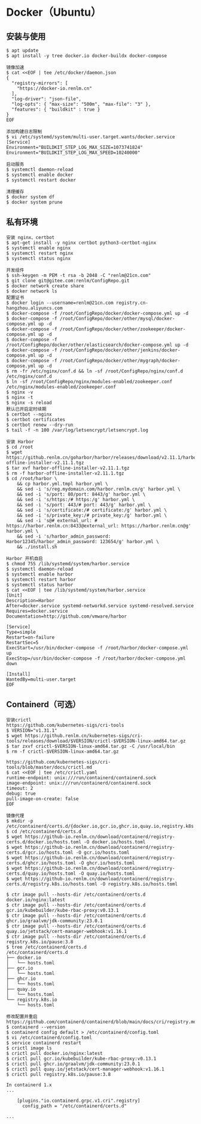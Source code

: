 # Docker（Ubuntu）

## 安装与使用
	$ apt update
	$ apt install -y tree docker.io docker-buildx docker-compose

```
镜像加速
$ cat <<EOF | tee /etc/docker/daemon.json
{
  "registry-mirrors": [ 
    "https://docker-io.renlm.cn"
  ],
  "log-driver": "json-file",
  "log-opts": { "max-size": "500m", "max-file": "3" },
  "features": { "buildkit" : true }
}
EOF
```

```
添加构建日志限制
$ vi /etc/systemd/system/multi-user.target.wants/docker.service
[Service]
Environment="BUILDKIT_STEP_LOG_MAX_SIZE=1073741824"
Environment="BUILDKIT_STEP_LOG_MAX_SPEED=10240000"
```

	启动服务
	$ systemctl daemon-reload
	$ systemctl enable docker
	$ systemctl restart docker
	
	清理缓存
	$ docker system df
	$ docker system prune
	
## 私有环境
	安装 nginx、certbot
	$ apt-get install -y nginx certbot python3-certbot-nginx
	$ systemctl enable nginx
	$ systemctl restart nginx
	$ systemctl status nginx
	
	开发组件
	$ ssh-keygen -m PEM -t rsa -b 2048 -C "renlm@21cn.com"
	$ git clone git@gitee.com:renlm/ConfigRepo.git
	$ docker network create share
	$ docker network ls
	配置证书
	$ docker login --username=renlm@21cn.com registry.cn-hangzhou.aliyuncs.com
	$ docker-compose -f /root/ConfigRepo/docker/docker-compose.yml up -d
	$ docker-compose -f /root/ConfigRepo/docker/other/mysql/docker-compose.yml up -d
	$ docker-compose -f /root/ConfigRepo/docker/other/zookeeper/docker-compose.yml up -d
	$ docker-compose -f /root/ConfigRepo/docker/other/elasticsearch/docker-compose.yml up -d
	$ docker-compose -f /root/ConfigRepo/docker/other/jenkins/docker-compose.yml up -d
	$ docker-compose -f /root/ConfigRepo/docker/other/mygraph/docker-compose.yml up -d
	$ rm -fr /etc/nginx/conf.d && ln -sf /root/ConfigRepo/nginx/conf.d /etc/nginx/conf.d
	$ ln -sf /root/ConfigRepo/nginx/modules-enabled/zookeeper.conf /etc/nginx/modules-enabled/zookeeper.conf
	$ nginx -v
	$ nginx -t
	$ nginx -s reload
	默认已开启定时续期
	$ certbot --nginx
	$ certbot certificates
	$ certbot renew --dry-run
	$ tail -f -n 100 /var/log/letsencrypt/letsencrypt.log

	安装 Harbor
	$ cd /root
	$ wget https://github.renlm.cn/goharbor/harbor/releases/download/v2.11.1/harbor-offline-installer-v2.11.1.tgz
	$ tar xvf harbor-offline-installer-v2.11.1.tgz
	$ rm -f harbor-offline-installer-v2.11.1.tgz
	$ cd /root/harbor \
        && cp harbor.yml.tmpl harbor.yml \
        && sed -i 's/reg.mydomain.com/harbor.renlm.cn/g' harbor.yml \
        && sed -i 's/port: 80/port: 8443/g' harbor.yml \
        && sed -i 's/https:/# https:/g' harbor.yml \
        && sed -i 's/port: 443/# port: 443/g' harbor.yml \
        && sed -i 's/certificate:/# certificate:/g' harbor.yml \
        && sed -i 's/private_key:/# private_key:/g' harbor.yml \
        && sed -i 's@# external_url: # https://harbor.renlm.cn:8433@external_url: https://harbor.renlm.cn@g' harbor.yml \
        && sed -i 's/harbor_admin_password: Harbor12345/harbor_admin_password: 123654/g' harbor.yml \
        && ./install.sh

```
Harbor 开机自启
$ chmod 755 /lib/systemd/system/harbor.service
$ systemctl daemon-reload
$ systemctl enable harbor
$ systemctl restart harbor
$ systemctl status harbor
$ cat <<EOF | tee /lib/systemd/system/harbor.service
[Unit]
Description=Harbor
After=docker.service systemd-networkd.service systemd-resolved.service
Requires=docker.service
Documentation=http://github.com/vmware/harbor

[Service]
Type=simple
Restart=on-failure
RestartSec=5
ExecStart=/usr/bin/docker-compose -f /root/harbor/docker-compose.yml up
ExecStop=/usr/bin/docker-compose -f /root/harbor/docker-compose.yml down

[Install]
WantedBy=multi-user.target
EOF
```

## Containerd（可选）
	安装crictl
	https://github.com/kubernetes-sigs/cri-tools
	$ VERSION="v1.31.1"
	$ wget https://github.renlm.cn/kubernetes-sigs/cri-tools/releases/download/$VERSION/crictl-$VERSION-linux-amd64.tar.gz
	$ tar zxvf crictl-$VERSION-linux-amd64.tar.gz -C /usr/local/bin
	$ rm -f crictl-$VERSION-linux-amd64.tar.gz

```
https://github.com/kubernetes-sigs/cri-tools/blob/master/docs/crictl.md
$ cat <<EOF | tee /etc/crictl.yaml
runtime-endpoint: unix:///run/containerd/containerd.sock
image-endpoint: unix:///run/containerd/containerd.sock
timeout: 2
debug: true
pull-image-on-create: false
EOF
```
	
	镜像代理
	$ mkdir -p /etc/containerd/certs.d/{docker.io,gcr.io,ghcr.io,quay.io,registry.k8s.io}
	$ cd /etc/containerd/certs.d
	$ wget https://github-io.renlm.cn/download/containerd/registry-certs.d/docker.io/hosts.toml -O docker.io/hosts.toml
	$ wget https://github-io.renlm.cn/download/containerd/registry-certs.d/gcr.io/hosts.toml -O gcr.io/hosts.toml
	$ wget https://github-io.renlm.cn/download/containerd/registry-certs.d/ghcr.io/hosts.toml -O ghcr.io/hosts.toml
	$ wget https://github-io.renlm.cn/download/containerd/registry-certs.d/quay.io/hosts.toml -O quay.io/hosts.toml
	$ wget https://github-io.renlm.cn/download/containerd/registry-certs.d/registry.k8s.io/hosts.toml -O registry.k8s.io/hosts.toml

```
$ ctr image pull --hosts-dir /etc/containerd/certs.d docker.io/nginx:latest
$ ctr image pull --hosts-dir /etc/containerd/certs.d gcr.io/kubebuilder/kube-rbac-proxy:v0.13.1
$ ctr image pull --hosts-dir /etc/containerd/certs.d ghcr.io/graalvm/jdk-community:23.0.1
$ ctr image pull --hosts-dir /etc/containerd/certs.d quay.io/jetstack/cert-manager-webhook:v1.16.1
$ ctr image pull --hosts-dir /etc/containerd/certs.d registry.k8s.io/pause:3.8
$ tree /etc/containerd/certs.d
/etc/containerd/certs.d
├── docker.io
│   └── hosts.toml
├── gcr.io
│   └── hosts.toml
├── ghcr.io
│   └── hosts.toml
├── quay.io
│   └── hosts.toml
└── registry.k8s.io
    └── hosts.toml
```

```
修改配置并重启
https://github.com/containerd/containerd/blob/main/docs/cri/registry.md
$ containerd --version
$ containerd config default > /etc/containerd/config.toml
$ vi /etc/containerd/config.toml
$ service containerd restart
$ crictl image ls
$ crictl pull docker.io/nginx:latest
$ crictl pull gcr.io/kubebuilder/kube-rbac-proxy:v0.13.1
$ crictl pull ghcr.io/graalvm/jdk-community:23.0.1
$ crictl pull quay.io/jetstack/cert-manager-webhook:v1.16.1
$ crictl pull registry.k8s.io/pause:3.8

In containerd 1.x
...

    [plugins."io.containerd.grpc.v1.cri".registry]
      config_path = "/etc/containerd/certs.d"

...

```
